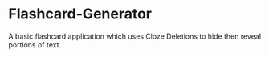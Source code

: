 # Flashcard-Generator
A basic flashcard application which uses Cloze Deletions to hide then reveal portions of text. 
